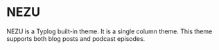 # NEZU

NEZU is a Typlog built-in theme. It is a single column theme. This theme supports
both blog posts and podcast episodes.
